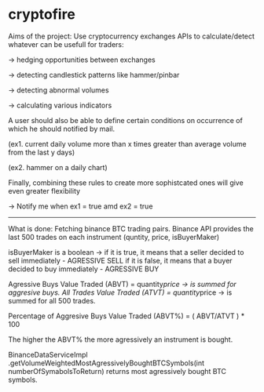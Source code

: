 # cryptofire

Aims of the project:
  Use cryptocurrency exchanges APIs to calculate/detect whatever can be usefull for traders:

  -> hedging opportunities between exchanges
  
  -> detecting candlestick patterns like hammer/pinbar
  
  -> detecting abnormal volumes
  
  -> calculating various indicators
  
 
 A user should also be able to define certain conditions on occurrence of which he should notified by mail.
 
 (ex1. current daily volume more than x times greater than average volume from the last y days)
 
 (ex2. hammer on a daily chart)
 
 Finally, combining these rules to create more sophistcated ones will give even greater flexibility
 
 -> Notify me when ex1 = true amd ex2 = true
 
 ----------------------------------------------------------------------------------------------------------
 What is done:
 Fetching binance BTC trading pairs.
 Binance API provides the last 500 trades on each instrument (quntity, price, isBuyerMaker)
 
 isBuyerMaker is a boolean -> 
 if it is true, it means that a seller decided to sell immediately - AGRESSIVE SELL
 if it is false, it means that a buyer decided to buy immediately - AGRESSIVE BUY
 
 Agressive Buys Value Traded (ABVT) = quantity*price    ->   is summed for aggresive buys.
 All Trades Value Traded (ATVT) = quantity*price        ->   is summed for all 500 trades.

Percentage of Aggresive Buys Value Traded (ABVT%) = ( ABVT/ATVT ) * 100

The higher the ABVT% the more agressively an instrument is bought.

BinanceDataServiceImpl
  .getVolumeWeightedMostAgressivelyBoughtBTCSymbols(int numberOfSymabolsToReturn)
   returns most agressively bought BTC symbols.
